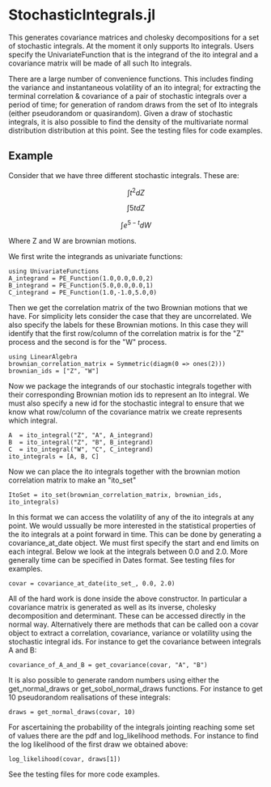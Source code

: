 # StochasticIntegrals.jl

This generates covariance matrices and cholesky decompositions for a set of stochastic integrals.
At the moment it only supports Ito integrals. Users specify the UnivariateFunction that is the integrand of the ito integral and a covariance matrix will be made of all such Ito integrals.

There are a large number of convenience functions. This includes finding the variance and instantaneous volatility of an ito integral; for extracting the terminal correlation & covariance of a pair of stochastic integrals over a period of time; for generation of random draws from the set of Ito integrals (either pseudorandom or quasirandom). Given a draw of stochastic integrals, it is also possible to find the density of the multivariate normal distribution distribution at this point. See the testing files for code examples.

## Example

Consider that we have three different stochastic integrals. These are:

$$ \int t^2 dZ $$

$$ \int 5t dZ $$

$$ \int e^{5 - t} dW $$

Where Z and W are brownian motions.

We first write the integrands as univariate functions:
```
using UnivariateFunctions
A_integrand = PE_Function(1.0,0.0,0.0,2)
B_integrand = PE_Function(5.0,0.0,0.0,1)
C_integrand = PE_Function(1.0,-1.0,5.0,0)
```
Then we get the correlation matrix of the two Brownian motions that we have. For simplicity
lets consider the case that they are uncorrelated. We also specify the labels for these
Brownian motions. In this case they will identify that the first row/column of the correlation
matrix is for the "Z" process and the second is for the "W" process.
```
using LinearAlgebra
brownian_correlation_matrix = Symmetric(diagm(0 => ones(2)))
brownian_ids = ["Z", "W"]
```
Now we package the integrands of our stochastic integrals together with their corresponding
Brownian motion ids to represent an Ito integral. We must also specify a new id for the stochastic
integral to ensure that we know what row/column of the covariance matrix we create represents which
integral.
```
A  = ito_integral("Z", "A", A_integrand)
B  = ito_integral("Z", "B", B_integrand)
C  = ito_integral("W", "C", C_integrand)
ito_integrals = [A, B, C]
```
Now we can place the ito integrals together with the brownian motion correlation matrix to make an "ito_set"
```
ItoSet = ito_set(brownian_correlation_matrix, brownian_ids, ito_integrals)
```
In this format we can access the volatility of any of the ito integrals at any point. We would ussually be more
interested in the statistical properties of the ito integrals at a point forward in time. This can be done by
generating a covariance_at_date object. We must first specify the start and end limits on each integral. Below we
look at the integrals  between 0.0 and 2.0. More generally time can be specified in Dates format. See testing
files for examples.
```
covar = covariance_at_date(ito_set_, 0.0, 2.0)
```
All of the hard work is done inside the above constructor. In particular a covariance matrix is generated as
well as its inverse, cholesky decomposition and determinant. These can be accessed directly in the normal way.
Alternatively there are methods that can be called oon a covar object to extract a correlation, covariance, variance or volatility using the stochastic integral ids. For instance to get the covariance between integrals A and B:
```
covariance_of_A_and_B = get_covariance(covar, "A", "B")
```
It is also possible to generate random numbers using either the get_normal_draws or get_sobol_normal_draws functions. For instance to get 10 pseudorandom realisations of these integrals:
```
draws = get_normal_draws(covar, 10)
```
For ascertaining the probability of the
integrals jointing reaching some set of values there are the pdf and log_likelihood methods. For instance
to find the log likelihood of the first draw we obtained above:
```
log_likelihood(covar, draws[1])
```
See the testing files for more code examples.
